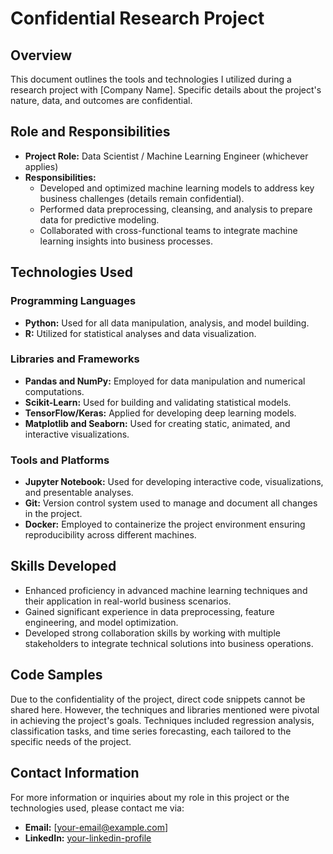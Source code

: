 # Confidential Research Project

## Overview
This document outlines the tools and technologies I utilized during a research project with [Company Name]. Specific details about the project's nature, data, and outcomes are confidential.

## Role and Responsibilities
- **Project Role:** Data Scientist / Machine Learning Engineer (whichever applies)
- **Responsibilities:** 
  - Developed and optimized machine learning models to address key business challenges (details remain confidential).
  - Performed data preprocessing, cleansing, and analysis to prepare data for predictive modeling.
  - Collaborated with cross-functional teams to integrate machine learning insights into business processes.

## Technologies Used
### Programming Languages
- **Python:** Used for all data manipulation, analysis, and model building.
- **R:** Utilized for statistical analyses and data visualization.

### Libraries and Frameworks
- **Pandas and NumPy:** Employed for data manipulation and numerical computations.
- **Scikit-Learn:** Used for building and validating statistical models.
- **TensorFlow/Keras:** Applied for developing deep learning models.
- **Matplotlib and Seaborn:** Used for creating static, animated, and interactive visualizations.

### Tools and Platforms
- **Jupyter Notebook:** Used for developing interactive code, visualizations, and presentable analyses.
- **Git:** Version control system used to manage and document all changes in the project.
- **Docker:** Employed to containerize the project environment ensuring reproducibility across different machines.

## Skills Developed
- Enhanced proficiency in advanced machine learning techniques and their application in real-world business scenarios.
- Gained significant experience in data preprocessing, feature engineering, and model optimization.
- Developed strong collaboration skills by working with multiple stakeholders to integrate technical solutions into business operations.

## Code Samples
Due to the confidentiality of the project, direct code snippets cannot be shared here. However, the techniques and libraries mentioned were pivotal in achieving the project's goals. Techniques included regression analysis, classification tasks, and time series forecasting, each tailored to the specific needs of the project.

## Contact Information
For more information or inquiries about my role in this project or the technologies used, please contact me via:

- **Email:** [your-email@example.com]
- **LinkedIn:** [your-linkedin-profile](https://www.linkedin.com/in/your-profile)

